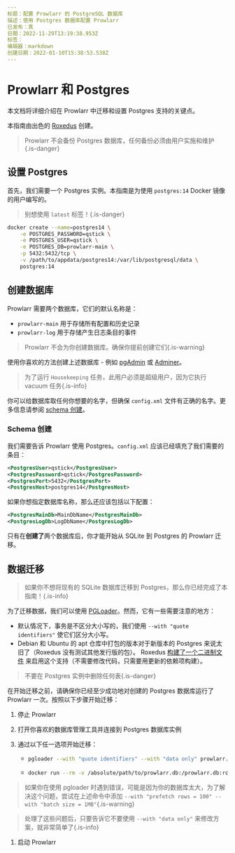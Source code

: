```yaml
---
标题：配置 Prowlarr 的 PostgreSQL 数据库
描述：使用 Postgres 数据库配置 Prowlarr
已发布：真
日期：2022-11-29T13:19:38.953Z
标签：
编辑器：markdown
创建日期：2022-01-10T15:38:53.538Z
---
```


# Prowlarr 和 Postgres

本文档将详细介绍在 Prowlarr 中迁移和设置 Postgres 支持的关键点。

本指南由出色的 [Roxedus](https://github.com/Roxedus) 创建。

> Prowlarr 不会备份 Postgres 数据库，任何备份必须由用户实施和维护
{.is-danger}

## 设置 Postgres

首先，我们需要一个 Postgres 实例。本指南是为使用 `postgres:14` Docker 镜像的用户编写的。

> 别想使用 `latest` 标签！{.is-danger}

```bash
docker create --name=postgres14 \
    -e POSTGRES_PASSWORD=qstick \
    -e POSTGRES_USER=qstick \
    -e POSTGRES_DB=prowlarr-main \
    -p 5432:5432/tcp \
    -v /path/to/appdata/postgres14:/var/lib/postgresql/data \
    postgres:14
```

## 创建数据库

Prowlarr 需要两个数据库，它们的默认名称是：

- `prowlarr-main`   用于存储所有配置和历史记录
- `prowlarr-log`    用于存储产生日志条目的事件

> Prowlarr 不会为你创建数据库。确保你提前创建它们{.is-warning}

使用你喜欢的方法创建上述数据库 - 例如 [pgAdmin](https://www.pgadmin.org/) 或 [Adminer](https://www.adminer.org/)。

> 为了运行 `Housekeeping` 任务，此用户必须是超级用户，因为它执行 vacuum 任务{.is-info}

你可以给数据库取任何你想要的名字，但确保 `config.xml` 文件有正确的名字。更多信息请参阅 [schema 创建](/prowlarr/postgres-setup#schema-creation)。

### Schema 创建

我们需要告诉 Prowlarr 使用 Postgres。`config.xml` 应该已经填充了我们需要的条目：

```xml
<PostgresUser>qstick</PostgresUser>
<PostgresPassword>qstick</PostgresPassword>
<PostgresPort>5432</PostgresPort>
<PostgresHost>postgres14</PostgresHost>
```

如果你想指定数据库名称，那么还应该包括以下配置：

```xml
<PostgresMainDb>MainDbName</PostgresMainDb>
<PostgresLogDb>LogDbName</PostgresLogDb>
```

只有在**创建了**两个数据库后，你才能开始从 SQLite 到 Postgres 的 Prowlarr 迁移。

## 数据迁移

> 如果你不想将现有的 SQLite 数据库迁移到 Postgres，那么你已经完成了本指南！{.is-info}

为了迁移数据，我们可以使用 [PGLoader](https://github.com/dimitri/pgloader)。然而，它有一些需要注意的地方：

- 默认情况下，事务是不区分大小写的，我们使用 `--with "quote identifiers"` 使它们区分大小写。
- Debian 和 Ubuntu 的 apt 仓库中打包的版本对于新版本的 Postgres 来说太旧了（Roxedus 没有测试其他发行版的包）。
  Roxedus [构建了一个二进制文件](https://github.com/Roxedus/Pgloader-bin) 来启用这个支持（不需要修改代码，只需要用更新的依赖项构建）。

> 不要在 Postgres 实例中删除任何表{.is-danger}

在开始迁移之前，请确保你已经至少成功地对创建的 Postgres 数据库运行了 Prowlarr 一次。按照以下步骤开始迁移：

1. 停止 Prowlarr
1. 打开你喜欢的数据库管理工具并连接到 Postgres 数据库实例
1. 通过以下任一选项开始迁移：

    - ```bash
      pgloader --with "quote identifiers" --with "data only" prowlarr.db 'postgresql://qstick:qstick@localhost/prowlarr-main'
      ```

    - ```bash
      docker run --rm -v /absolute/path/to/prowlarr.db:/prowlarr.db:ro --network=host ghcr.io/roxedus/pgloader --with "quote identifiers" --with "data only" /prowlarr.db "postgresql://qstick:qstick@localhost/prowlarr-main"
      ```

  > 如果你在使用 pgloader 时遇到错误，可能是因为你的数据库太大，为了解决这个问题，尝试在上述命令中添加 `--with "prefetch rows = 100" --with "batch size = 1MB"`{.is-warning}

  > 处理了这些问题后，只要告诉它不要使用 `--with "data only"` 来修改方案，就非常简单了{.is-info}

1. 启动 Prowlarr